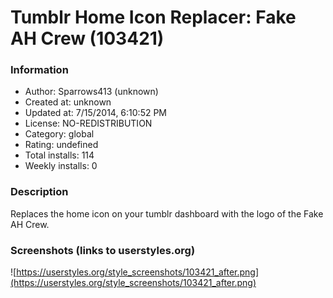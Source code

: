 # Tumblr Home Icon Replacer: Fake AH Crew (103421)

### Information
- Author: Sparrows413 (unknown)
- Created at: unknown
- Updated at: 7/15/2014, 6:10:52 PM
- License: NO-REDISTRIBUTION
- Category: global
- Rating: undefined
- Total installs: 114
- Weekly installs: 0


### Description
Replaces the home icon on your tumblr dashboard with the logo of the Fake AH Crew.


### Screenshots (links to userstyles.org)
![https://userstyles.org/style_screenshots/103421_after.png](https://userstyles.org/style_screenshots/103421_after.png)


